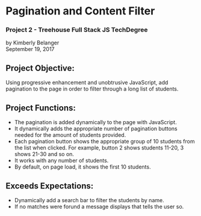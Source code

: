 # Pagination and Content Filter
### Project 2 - Treehouse Full Stack JS TechDegree
by Kimberly Belanger<br/>
September 19, 2017


## Project Objective:
Using progressive enhancement and unobtrusive JavaScript, add pagination to the page in order to filter through a long list of students.

## Project Functions:
- The pagination is added dynamically to the page with JavaScript.
- It dynamically adds the appropriate number of pagination buttons needed for the amount of students provided.
- Each pagination button shows the appropriate group of 10 students from the list when clicked. For example, button 2 shows students 11-20, 3 shows 21-30 and so on. 
- It works with any number of students.
- By default, on page load, it shows the first 10 students.

## Exceeds Expectations:
- Dynamically add a search bar to filter the students by name.
- If no matches were forund a message displays that tells the user so.

